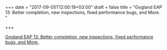 +++
date = "2017-09-05T12:00:19+03:00"
draft = false
title = "Gogland EAP 13: Better completion, new inspections, fixed performance bugs, and More.  "

+++

<p><a href="https://blog.jetbrains.com/go/2017/09/04/gogland-eap-13-better-completion-new-inspections-fixed-performance-bugs-and-more/">Gogland EAP 13: Better completion, new inspections, fixed performance bugs, and More.  </a></p>